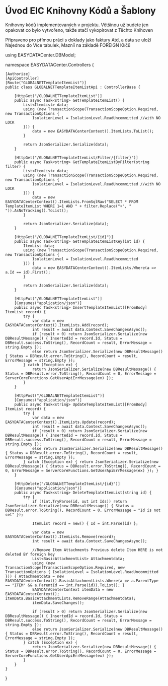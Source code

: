 ﻿# Úvod   EIC Knihovny Kódů a Šablony  

Knihovny kódů implementovaných v projektu. 
Většinou už budete jen opakovat co bylo vytvořeno, takže stačí vykopírovat z Těchto Knihoven

Připraveno pro přímou práci s doklady jako faktury Atd, a data se uloží Najednou do Více tabulek, Mazníí na základě FOREIGN Klíčů

using EASYDATACenter.DBModel;

namespace EASYDATACenter.Controllers {

    [Authorize]
    [ApiController]
    [Route("GLOBALNETTemplateItemList")]
    public class GLOBALNETTemplateItemListApi : ControllerBase {

        [HttpGet("/GLOBALNETTemplateItemList")]
        public async Task<string> GetTemplateItemList() {
            List<ItemList> data;
            using (new TransactionScope(TransactionScopeOption.Required, new TransactionOptions {
                IsolationLevel = IsolationLevel.ReadUncommitted //with NO LOCK
            })) {
                data = new EASYDATACenterContext().ItemLists.ToList();
            }

            return JsonSerializer.Serialize(data);
        }

        [HttpGet("/GLOBALNETTemplateItemList/Filter/{filter}")]
        public async Task<string> GetTemplateItemListByFilter(string filter) {
            List<ItemList> data;
            using (new TransactionScope(TransactionScopeOption.Required, new TransactionOptions {
                IsolationLevel = IsolationLevel.ReadUncommitted //with NO LOCK
            })) {
                data = new EASYDATACenterContext().ItemLists.FromSqlRaw("SELECT * FROM TemplateItemList WHERE 1=1 AND " + filter.Replace("+", " ")).AsNoTracking().ToList();
            }

            return JsonSerializer.Serialize(data);
        }

        [HttpGet("/GLOBALNETTemplateItemList/{id}")]
        public async Task<string> GetTemplateItemListKey(int id) {
            ItemList data;
            using (new TransactionScope(TransactionScopeOption.Required, new TransactionOptions {
                IsolationLevel = IsolationLevel.ReadUncommitted
            })) {
                data = new EASYDATACenterContext().ItemLists.Where(a => a.Id == id).First();
            }

            return JsonSerializer.Serialize(data);
        }

        [HttpPut("/GLOBALNETTemplateItemList")]
        [Consumes("application/json")]
        public async Task<string> InsertTemplateItemList([FromBody] ItemList record) {
            try {
                var data = new EASYDATACenterContext().ItemLists.Add(record);
                int result = await data.Context.SaveChangesAsync();
                if (result > 0) return JsonSerializer.Serialize(new DBResultMessage() { InsertedId = record.Id, Status = DBResult.success.ToString(), RecordCount = result, ErrorMessage = string.Empty });
                else return JsonSerializer.Serialize(new DBResultMessage() { Status = DBResult.error.ToString(), RecordCount = result, ErrorMessage = string.Empty });
            } catch (Exception ex) {
                return JsonSerializer.Serialize(new DBResultMessage() { Status = DBResult.error.ToString(), RecordCount = 0, ErrorMessage = ServerCoreFunctions.GetUserApiErrMessage(ex) });
            }
        }

        [HttpPost("/GLOBALNETTemplateItemList")]
        [Consumes("application/json")]
        public async Task<string> UpdateTemplateItemList([FromBody] ItemList record) {
            try {
                var data = new EASYDATACenterContext().ItemLists.Update(record);
                int result = await data.Context.SaveChangesAsync();
                if (result > 0) return JsonSerializer.Serialize(new DBResultMessage() { InsertedId = record.Id, Status = DBResult.success.ToString(), RecordCount = result, ErrorMessage = string.Empty });
                else return JsonSerializer.Serialize(new DBResultMessage() { Status = DBResult.error.ToString(), RecordCount = result, ErrorMessage = string.Empty });
            } catch (Exception ex) { return JsonSerializer.Serialize(new DBResultMessage() { Status = DBResult.error.ToString(), RecordCount = 0, ErrorMessage = ServerCoreFunctions.GetUserApiErrMessage(ex) }); }
        }

        [HttpDelete("/GLOBALNETTemplateItemList/{id}")]
        [Consumes("application/json")]
        public async Task<string> DeleteTemplateItemList(string id) {
            try {
                if (!int.TryParse(id, out int Ids)) return JsonSerializer.Serialize(new DBResultMessage() { Status = DBResult.error.ToString(), RecordCount = 0, ErrorMessage = "Id is not set" });

                ItemList record = new() { Id = int.Parse(id) };

                var data = new EASYDATACenterContext().ItemLists.Remove(record);
                int result = await data.Context.SaveChangesAsync();

                //Remove Item Attachments Previous delete Item HERE is not deleted BY foreign key
                List<BasicAttachmentList> Attachmentdata;
                using (new TransactionScope(TransactionScopeOption.Required, new TransactionOptions { IsolationLevel = IsolationLevel.ReadUncommitted })) { Attachmentdata = new EASYDATACenterContext().BasicAttachmentLists.Where(a => a.ParentType == "ITEM" && a.ParentId == int.Parse(id)).ToList(); }
                EASYDATACenterContext itemData = new EASYDATACenterContext(); itemData.BasicAttachmentLists.RemoveRange(Attachmentdata);
                itemData.SaveChanges();

                if (result > 0) return JsonSerializer.Serialize(new DBResultMessage() { InsertedId = record.Id, Status = DBResult.success.ToString(), RecordCount = result, ErrorMessage = string.Empty });
                else return JsonSerializer.Serialize(new DBResultMessage() { Status = DBResult.error.ToString(), RecordCount = result, ErrorMessage = string.Empty });
            } catch (Exception ex) {
                return JsonSerializer.Serialize(new DBResultMessage() { Status = DBResult.error.ToString(), RecordCount = 0, ErrorMessage = ServerCoreFunctions.GetUserApiErrMessage(ex) });
            }
        }
    }
}